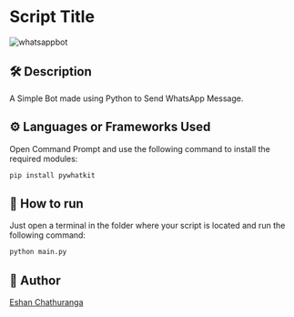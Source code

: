 # Script Title

<!--An image is an illustration for your project, the tip here is using your sense of humour as much as you can :D 

You can copy paste my markdown photo insert as following:
<p align="center">
<img src="your-source-is-here" width=40% height=40%>
-->
![whatsappbot](https://user-images.githubusercontent.com/87910771/147886971-3b084c89-3370-43a6-9bf7-cf31716691be.png)


## 🛠️ Description
<!--Remove the below lines and add yours -->
A Simple Bot made using Python to Send WhatsApp Message.

## ⚙️ Languages or Frameworks Used
<!--Remove the below lines and add yours -->
Open Command Prompt and use the following command to install the required modules:

```sh 
pip install pywhatkit
```

## 🌟 How to run
<!--Remove the below lines and add yours -->
Just open a terminal in the folder where your script is located and run the following command:

```sh
python main.py
```

## 🤖 Author
<!--Remove the below lines and add yours -->
[Eshan Chathuranga](https://github.com/sky7026)

